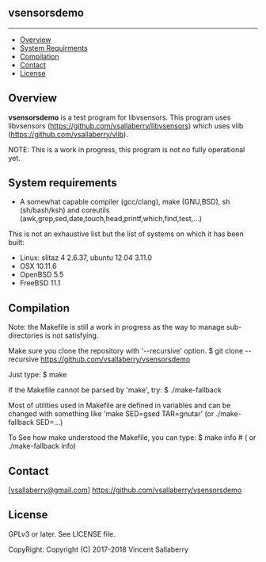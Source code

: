 
## vsensorsdemo
---------------

* [Overview](#overview)
* [System Requirments](#systemrequirments)
* [Compilation](#compilation)
* [Contact](#contact)
* [License](#license)

## Overview
**vsensorsdemo** is a test program for libvsensors.
This program uses libvsensors (<https://github.com/vsallaberry/libvsensors>) which uses vlib (<https://github.com/vsallaberry/vlib>).

NOTE: This is a work in progress, this program is not no fully operational yet.

## System requirements
- A somewhat capable compiler (gcc/clang), make (GNU,BSD), sh (sh/bash/ksh)
  and coreutils (awk,grep,sed,date,touch,head,printf,which,find,test,...)

This is not an exhaustive list but the list of systems on which it has been built:
- Linux: slitaz 4 2.6.37, ubuntu 12.04 3.11.0
- OSX 10.11.6
- OpenBSD 5.5
- FreeBSD 11.1

## Compilation
Note: the Makefile is still a work in progress as the way to manage sub-directories is not satisfying.

Make sure you clone the repository with '--recursive' option.
    $ git clone --recursive https://github.com/vsallaberry/vsensorsdemo

Just type:
    $ make

If the Makefile cannot be parsed by 'make', try:
    $ ./make-fallback

Most of utilities used in Makefile are defined in variables and can be changed
with something like 'make SED=gsed TAR=gnutar' (or ./make-fallback SED=...)

To See how make understood the Makefile, you can type:
    $ make info # ( or ./make-fallback info)

## Contact
[vsallaberry@gmail.com]
<https://github.com/vsallaberry/vsensorsdemo>

## License
GPLv3 or later. See LICENSE file.

CopyRight: Copyright (C) 2017-2018 Vincent Sallaberry

